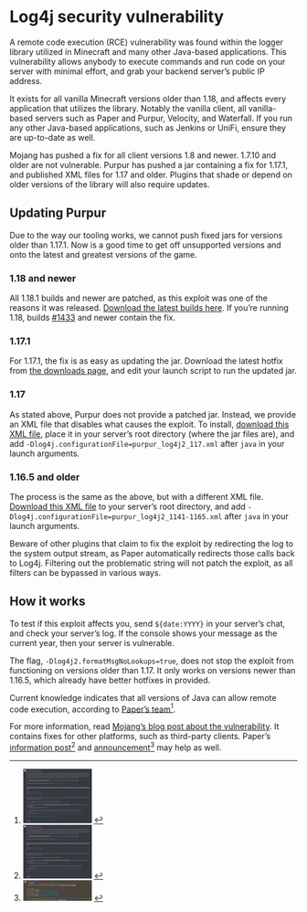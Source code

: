 # Log4j security vulnerability
A remote code execution (RCE) vulnerability was found within the logger library utilized in Minecraft and many other Java-based applications. This vulnerability allows anybody to execute commands and run code on your server with minimal effort, and grab your backend server’s public IP address.

It exists for all vanilla Minecraft versions older than 1.18, and affects every application that utilizes the library. Notably the vanilla client, all vanilla-based servers such as Paper and Purpur, Velocity, and Waterfall. If you run any other Java-based applications, such as Jenkins or UniFi, ensure they are up-to-date as well.

Mojang has pushed a fix for all client versions 1.8 and newer. 1.7.10 and older are not vulnerable. Purpur has pushed a jar containing a fix for 1.17.1, and published XML files for 1.17 and older. Plugins that shade or depend on older versions of the library will also require updates.

## Updating Purpur
Due to the way our tooling works, we cannot push fixed jars for versions older than 1.17.1. Now is a good time to get off unsupported versions and onto the latest and greatest versions of the game.

### 1.18 and newer
All 1.18.1 builds and newer are patched, as this exploit was one of the reasons it was released. [Download the latest builds here](https://purpurmc.org/downloads). If you’re running 1.18, builds [#1433](https://api.purpurmc.org/v2/purpur/1.18/1433/download) and newer contain the fix.

### 1.17.1
For 1.17.1, the fix is as easy as updating the jar. Download the latest hotfix from [the downloads page](https://purpurmc.org/downloads?v=1.17.1), and edit your launch script to run the updated jar.

### 1.17
As stated above, Purpur does not provide a patched jar. Instead, we provide an XML file that disables what causes the exploit. To install, [download this XML file](https://raw.githubusercontent.com/PurpurMC/PurpurDocs/HEAD/xml/purpur_log4j2_117.xml), place it in your server’s root directory (where the jar files are), and add `-Dlog4j.configurationFile=purpur_log4j2_117.xml` after `java` in your launch arguments.

### 1.16.5 and older
The process is the same as the above, but with a different XML file. [Download this XML file](https://raw.githubusercontent.com/PurpurMC/PurpurDocs/HEAD/xml/purpur_log4j2_1141-1165.xml) to your server’s root directory, and add `-Dlog4j.configurationFile=purpur_log4j2_1141-1165.xml` after `java` in your launch arguments.

Beware of other plugins that claim to fix the exploit by redirecting the log to the system output stream, as Paper automatically redirects those calls back to Log4j. Filtering out the problematic string will not patch the exploit, as all filters can be bypassed in various ways.

## How it works
To test if this exploit affects you, send `${date:YYYY}` in your server’s chat, and check your server’s log. If the console shows your message as the current year, then your server is vulnerable.

The flag, `-Dlog4j2.formatMsgNoLookups=true`, does not stop the exploit from functioning on versions older than 1.17. It only works on versions newer than 1.16.5, which already have better hotfixes in provided.

<!-- Needed: a basic explanation about how it works -->
Current knowledge indicates that all versions of Java can allow remote code execution, according to [Paper’s team](https://discord.com/channels/289587909051416579/289587909051416579/918964269415030855)[^1].

For more information, read [Mojang’s blog post about the vulnerability](https://www.minecraft.net/en-us/article/important-message--security-vulnerability-java-edition). It contains fixes for other platforms, such as third-party clients. Paper’s [information post](https://discord.com/channels/289587909051416579/289587909051416579/918964269415030855)[^1] and [announcement](https://discord.com/channels/289587909051416579/492517675680006144/918581596825718815)[^2] may help as well.

[^1]: <img width="25%" src="images/paper-log4j-pin.png">
[^2]: <img width="25%" src="images/paper-log4j-announcement.png">
